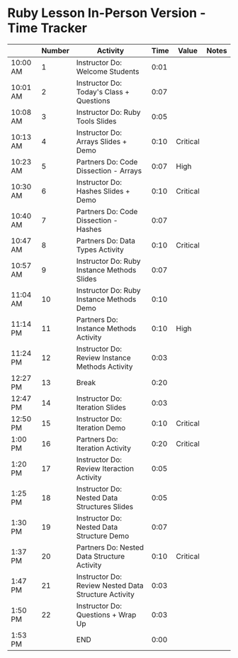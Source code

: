 # Ruby Lesson In-Person Version - Time Tracker

|          | Number | Activity                                           | Time | Value    | Notes                 |
| -------- | ------ | -------------------------------------------------- | ---- | -------- | --------------------- |
| 10:00 AM | 1      | Instructor Do: Welcome Students                      | 0:01 |          |                       |
| 10:01 AM | 2      | Instructor Do: Today's Class + Questions             | 0:07 |          |                       |
| 10:08 AM | 3      | Instructor Do: Ruby Tools Slides                     | 0:05 |          |                       |
| 10:13 AM | 4      | Instructor Do: Arrays Slides + Demo                  | 0:10 | Critical |                       |
| 10:23 AM | 5      | Partners Do: Code Dissection - Arrays                | 0:07 | High     |                       |
| 10:30 AM | 6      | Instructor Do: Hashes Slides + Demo                  | 0:10 | Critical |                       |
| 10:40 AM | 7      | Partners Do: Code Dissection - Hashes                | 0:07 |          |                       |
| 10:47 AM | 8      | Partners Do: Data Types Activity                     | 0:10 | Critical |                       |
| 10:57 AM | 9      | Instructor Do: Ruby Instance Methods Slides          | 0:07 |          |                       |
| 11:04 AM | 10     | Instructor Do: Ruby Instance Methods Demo            | 0:10 |          |                       |
| 11:14 PM | 11     | Partners Do: Instance Methods Activity               | 0:10 | High     |                       |
| 11:24 PM | 12     | Instructor Do: Review Instance Methods Activity      | 0:03 |          |                       |
| 12:27 PM | 13     | Break                                                | 0:20 |          |                       |
| 12:47 PM | 14     | Instructor Do: Iteration Slides                      | 0:03 |          |                       |
| 12:50 PM | 15     | Instructor Do: Iteration Demo                        | 0:10 | Critical |                       |
| 1:00 PM  | 16     | Partners Do: Iteration Activity                      | 0:20 | Critical |                       |
| 1:20 PM  | 17     | Instructor Do: Review Iteraction Activity            | 0:05 |          |                       |
| 1:25 PM  | 18     | Instructor Do: Nested Data Structures Slides         | 0:05 |          |                       |
| 1:30 PM  | 19     | Instructor Do: Nested Data Structure Demo            | 0:07 |          |                       |
| 1:37 PM  | 20     | Partners Do: Nested Data Structure Activity          | 0:10 | Critical |                       |
| 1:47 PM  | 21     | Instructor Do: Review Nested Data Structure Activity | 0:03 |          |                       |
| 1:50 PM  | 22     | Instructor Do: Questions + Wrap Up                   | 0:03 |          |                       |
| 1:53 PM  |        | END                                                  | 0:00 |          |                       |
